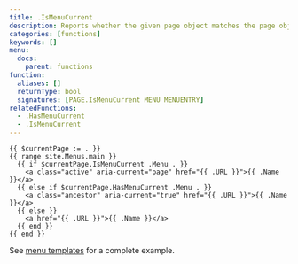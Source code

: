 ```yaml
---
title: .IsMenuCurrent
description: Reports whether the given page object matches the page object associated with the given menu entry in the given menu.
categories: [functions]
keywords: []
menu:
  docs:
    parent: functions
function:
  aliases: []
  returnType: bool
  signatures: [PAGE.IsMenuCurrent MENU MENUENTRY]
relatedFunctions:
  - .HasMenuCurrent
  - .IsMenuCurrent
---
```


```go-html-template
{{ $currentPage := . }}
{{ range site.Menus.main }}
  {{ if $currentPage.IsMenuCurrent .Menu . }}
    <a class="active" aria-current="page" href="{{ .URL }}">{{ .Name }}</a>
  {{ else if $currentPage.HasMenuCurrent .Menu . }}
    <a class="ancestor" aria-current="true" href="{{ .URL }}">{{ .Name }}</a>
  {{ else }}
    <a href="{{ .URL }}">{{ .Name }}</a>
  {{ end }}
{{ end }}
```

See [menu templates] for a complete example.

[menu templates]: /templates/menu-templates/#example
